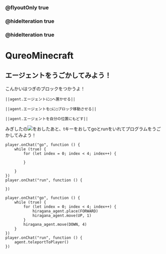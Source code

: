 ### @flyoutOnly true
### @hideIteration true
### @hideIteration true
# QureoMinecraft

## エージェントをうごかしてみよう！

こんかいはつぎのブロックをつかうよ！

``||agent.エージェントに◯へ置かせる||``

``||agent.エージェントを◯に◯ブロック移動させる||``

``||agent.エージェントを自分の位置にもどす||``

みぎしたの![](https://raw.githubusercontent.com/camp-minecraft/TechkidsCampTutorial/master/images/playbutton.png)をおしたあと、tキーをおしてgoとrunをいれてプログラムをうごかしてみよう！

```template
player.onChat("go", function () {
    while (true) {
        for (let index = 0; index < 4; index++) {

        }

    }
})
player.onChat("run", function () {

})
```

```ghost
player.onChat("go", function () {
    while (true) {
        for (let index = 0; index < 4; index++) {
            hiragana_agent.place(FORWARD)
            hiragana_agent.move(UP, 1)
        }
        hiragana_agent.move(DOWN, 4)
    }
})
player.onChat("run", function () {
    agent.teleportToPlayer()
})

```